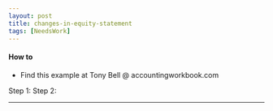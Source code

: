 ```yaml
---
layout: post
title: changes-in-equity-statement
tags: [NeedsWork]
---
```


#### How to

- Find this example at Tony Bell @ accountingworkbook.com

Step 1: 
Step 2:



---
